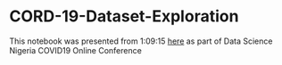# CORD-19-Dataset-Exploration

This notebook was presented from 1:09:15 [here](https://www.youtube.com/watch?v=TBpnAR0AGQA) as part of Data Science Nigeria COVID19 Online Conference
